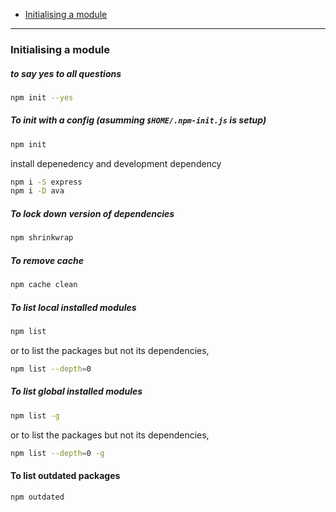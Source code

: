 - [Initialising a module](#initialising-a-module)
____

### Initialising a module

##### to say yes to all questions

```sh
npm init --yes
```

##### To init with a config (asumming `$HOME/.npm-init.js` is setup)

```sh
npm init
```

install depenedency and development dependency
```sh
npm i -S express
npm i -D ava
```

##### To lock down version of dependencies

```sh
npm shrinkwrap
```

##### To remove cache

```sh
npm cache clean
```

##### To list local installed modules

```sh
npm list
```

or to list the packages but not its dependencies,

```sh
npm list --depth=0
```
##### To list global installed modules

```sh
npm list -g
```

or to list the packages but not its dependencies,

```sh
npm list --depth=0 -g
```

#### To list outdated packages

```sh
npm outdated
```
